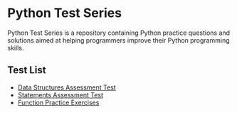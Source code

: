# Python Test Series

Python Test Series is a repository containing Python practice questions and solutions aimed at helping programmers improve their Python programming skills.

## Test List

- [ Data Structures Assessment Test ](https://github.com/MuhsinBashirrr/PythonTestSeries/blob/main/00.ipynb)
- [ Statements Assessment Test ](https://github.com/MuhsinBashirrr/PythonTestSeries/blob/main/01.ipynb)
- [Function Practice Exercises](https://github.com/MuhsinBashirrr/PythonTestSeries/blob/main/02.ipynb)


